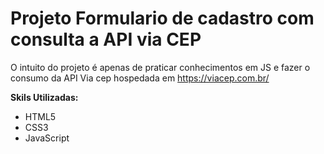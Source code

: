 # Projeto Formulario de cadastro com consulta a API via CEP

O intuito do projeto é apenas de praticar conhecimentos em JS e fazer o consumo da API Via cep hospedada em https://viacep.com.br/

**Skils Utilizadas:**

* HTML5
* CSS3
* JavaScript




